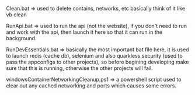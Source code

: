 Clean.bat => used to delete contains, networks, etc basically think of it like vb clean

RunApi.bat => used to run the api (not the website), if you don't need to run and work with the api, then launch it here so that it can run in the background.

RunDevEssentials.bat => basically the most important bat file here, it is used to launch redis (cache db), selenium and also 
quarkless.security (used to pass the appconfigs to other projects), so before begining developing make sure that this is running, otherwise the other projects will fail.

windowsContainerNetworkingCleanup.ps1 => a powershell script used to clear out any cached networking and ports which causes some errors.